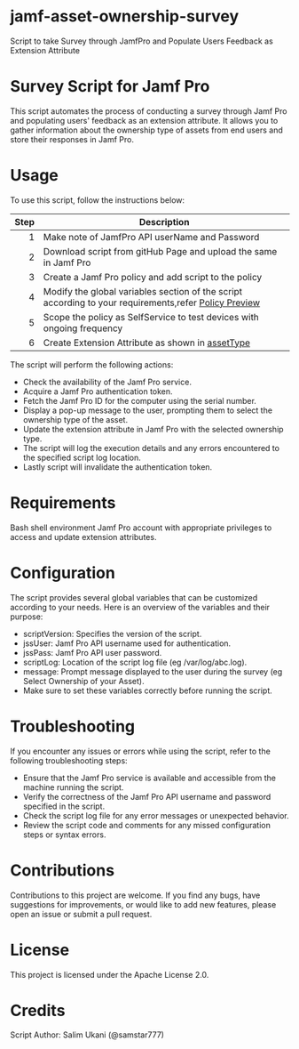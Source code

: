 # jamf-asset-ownership-survey
Script to take Survey through JamfPro and Populate Users Feedback as Extension Attribute

# Survey Script for Jamf Pro

This script automates the process of conducting a survey through Jamf Pro and populating users' feedback as an extension attribute. It allows you to gather information about the ownership type of assets from end users and store their responses in Jamf Pro.

# Usage

To use this script, follow the instructions below:

| Step | Description                                                                                              |
|-----:|----------------------------------------------------------------------------------------------------------|
|     1| Make note of JamfPro API userName and Password                                                           |
|     2| Download script from gitHub Page and upload the same in Jamf Pro                                         |
|     3| Create a Jamf Pro policy and add script to the policy                                                    |         
|     4| Modify the global variables section of the script according to your requirements,refer [Policy Preview](https://github.com/Samstar777/jamf-asset-ownership-survey/blob/b8d5271f42480c67398d7da7fa2df53f6a15daab/Policy%20Preview.png) |
|     5| Scope the policy as SelfService to test devices with ongoing frequency                                   |
|     6| Create Extension Attribute as shown in [assetType](https://github.com/Samstar777/jamf-asset-ownership-survey/blob/9b78232a241895fd7b8387c3bb5d5016d2f5b979/assetType.png)                                               |


The script will perform the following actions:

  * Check the availability of the Jamf Pro service.
  * Acquire a Jamf Pro authentication token.
  * Fetch the Jamf Pro ID for the computer using the serial number.
  * Display a pop-up message to the user, prompting them to select the ownership type of the asset.
  * Update the extension attribute in Jamf Pro with the selected ownership type.
  * The script will log the execution details and any errors encountered to the specified script log location.
  * Lastly script will invalidate the authentication token.
  
# Requirements

Bash shell environment
Jamf Pro account with appropriate privileges to access and update extension attributes.

# Configuration

The script provides several global variables that can be customized according to your needs. Here is an overview of the variables and their purpose:

  * scriptVersion: Specifies the version of the script.
  * jssUser: Jamf Pro API username used for authentication.
  * jssPass: Jamf Pro API user password.
  * scriptLog: Location of the script log file (eg /var/log/abc.log).
  * message: Prompt message displayed to the user during the survey (eg Select Ownership of your Asset).
  * Make sure to set these variables correctly before running the script.

# Troubleshooting

If you encounter any issues or errors while using the script, refer to the following troubleshooting steps:

* Ensure that the Jamf Pro service is available and accessible from the machine running the script.
* Verify the correctness of the Jamf Pro API username and password specified in the script.
* Check the script log file for any error messages or unexpected behavior.
* Review the script code and comments for any missed configuration steps or syntax errors.

# Contributions

Contributions to this project are welcome. If you find any bugs, have suggestions for improvements, or would like to add new features, please open an issue or submit a pull request.

 # License

This project is licensed under the Apache License 2.0.

# Credits

Script Author: Salim Ukani (@samstar777)

